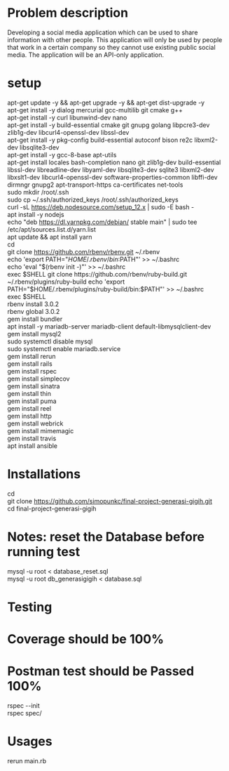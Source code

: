 # Problem description
Developing a social media application which can be used to share information with other people. This application will only be used by people that work in a certain company so they cannot use existing public social media. The application will be an API-only application.

# setup
apt-get update -y && apt-get upgrade -y && apt-get dist-upgrade -y  
apt-get install -y dialog mercurial gcc-multilib git cmake g++  
apt-get install -y curl libunwind-dev nano  
apt-get install -y build-essential cmake git gnupg golang libpcre3-dev zlib1g-dev libcurl4-openssl-dev libssl-dev  
apt-get install -y pkg-config build-essential autoconf bison re2c libxml2-dev libsqlite3-dev  
apt-get install -y gcc-8-base apt-utils  
apt-get install locales bash-completion nano git zlib1g-dev build-essential libssl-dev libreadline-dev libyaml-dev libsqlite3-dev sqlite3 libxml2-dev libxslt1-dev libcurl4-openssl-dev software-properties-common libffi-dev dirmngr gnupg2 apt-transport-https ca-certificates net-tools  
sudo mkdir /root/.ssh  
sudo cp ~/.ssh/authorized_keys /root/.ssh/authorized_keys  
curl -sL https://deb.nodesource.com/setup_12.x | sudo -E bash -  
apt install -y nodejs  
echo "deb https://dl.yarnpkg.com/debian/ stable main" | sudo tee /etc/apt/sources.list.d/yarn.list  
apt update && apt install yarn  
cd  
git clone https://github.com/rbenv/rbenv.git ~/.rbenv  
echo 'export PATH="$HOME/.rbenv/bin:$PATH"' >> ~/.bashrc  
echo 'eval "$(rbenv init -)"' >> ~/.bashrc  
exec $SHELL  
git clone https://github.com/rbenv/ruby-build.git ~/.rbenv/plugins/ruby-build  
echo 'export PATH="$HOME/.rbenv/plugins/ruby-build/bin:$PATH"' >> ~/.bashrc  
exec $SHELL  
rbenv install 3.0.2  
rbenv global 3.0.2  
gem install bundler  
apt install -y mariadb-server mariadb-client default-libmysqlclient-dev  
gem install mysql2  
sudo systemctl disable mysql  
sudo systemctl enable mariadb.service  
gem install rerun  
gem install rails  
gem install rspec  
gem install simplecov  
gem install sinatra  
gem install thin  
gem install puma  
gem install reel  
gem install http  
gem install webrick  
gem install mimemagic  
gem install travis  
apt install ansible  

# Installations
cd  
git clone https://github.com/simopunkc/final-project-generasi-gigih.git  
cd final-project-generasi-gigih  

# Notes: reset the Database before running test
mysql -u root < database_reset.sql  
mysql -u root db_generasigigih < database.sql  

# Testing
# Coverage should be 100%
# Postman test should be Passed 100%
rspec --init  
rspec spec/  

# Usages
rerun main.rb